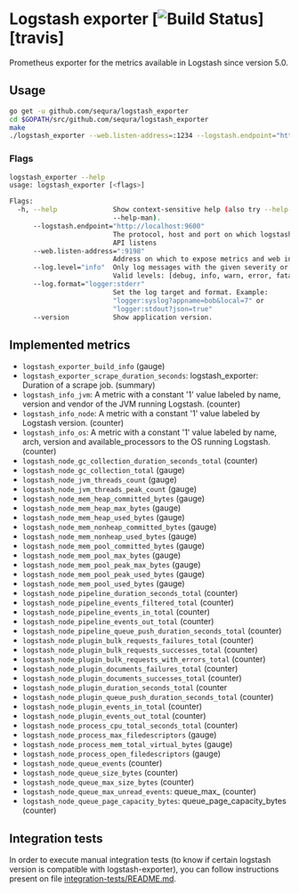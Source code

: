 # Logstash exporter [![Build Status](https://travis-ci.org/sequra/logstash_exporter.svg)][travis]
Prometheus exporter for the metrics available in Logstash since version 5.0.

## Usage

```bash
go get -u github.com/sequra/logstash_exporter
cd $GOPATH/src/github.com/sequra/logstash_exporter
make
./logstash_exporter --web.listen-address=:1234 --logstash.endpoint="http://localhost:1235"
```

### Flags

```sh
logstash_exporter --help
usage: logstash_exporter [<flags>]

Flags:
  -h, --help              Show context-sensitive help (also try --help-long and
                          --help-man).
      --logstash.endpoint="http://localhost:9600"
                          The protocol, host and port on which logstash metrics
                          API listens
      --web.listen-address=":9198"
                          Address on which to expose metrics and web interface.
      --log.level="info"  Only log messages with the given severity or above.
                          Valid levels: [debug, info, warn, error, fatal]
      --log.format="logger:stderr"
                          Set the log target and format. Example:
                          "logger:syslog?appname=bob&local=7" or
                          "logger:stdout?json=true"
      --version           Show application version.
```

## Implemented metrics

* `logstash_exporter_build_info` (gauge)
* `logstash_exporter_scrape_duration_seconds`: logstash_exporter: Duration of a scrape job. (summary)
* `logstash_info_jvm`: A metric with a constant '1' value labeled by name, version and vendor of the JVM running Logstash. (counter)
* `logstash_info_node`: A metric with a constant '1' value labeled by Logstash version. (counter)
* `logstash_info_os`: A metric with a constant '1' value labeled by name, arch, version and available_processors to the OS running Logstash. (counter)
* `logstash_node_gc_collection_duration_seconds_total` (counter)
* `logstash_node_gc_collection_total` (gauge)
* `logstash_node_jvm_threads_count` (gauge)
* `logstash_node_jvm_threads_peak_count` (gauge)
* `logstash_node_mem_heap_committed_bytes` (gauge)
* `logstash_node_mem_heap_max_bytes` (gauge)
* `logstash_node_mem_heap_used_bytes` (gauge)
* `logstash_node_mem_nonheap_committed_bytes` (gauge)
* `logstash_node_mem_nonheap_used_bytes` (gauge)
* `logstash_node_mem_pool_committed_bytes` (gauge)
* `logstash_node_mem_pool_max_bytes` (gauge)
* `logstash_node_mem_pool_peak_max_bytes` (gauge)
* `logstash_node_mem_pool_peak_used_bytes` (gauge)
* `logstash_node_mem_pool_used_bytes` (gauge)
* `logstash_node_pipeline_duration_seconds_total` (counter)
* `logstash_node_pipeline_events_filtered_total` (counter)
* `logstash_node_pipeline_events_in_total` (counter)
* `logstash_node_pipeline_events_out_total` (counter)
* `logstash_node_pipeline_queue_push_duration_seconds_total` (counter)
* `logstash_node_plugin_bulk_requests_failures_total` (counter)
* `logstash_node_plugin_bulk_requests_successes_total` (counter)
* `logstash_node_plugin_bulk_requests_with_errors_total` (counter)
* `logstash_node_plugin_documents_failures_total` (counter)
* `logstash_node_plugin_documents_successes_total` (counter)
* `logstash_node_plugin_duration_seconds_total` (counter
* `logstash_node_plugin_queue_push_duration_seconds_total` (counter)
* `logstash_node_plugin_events_in_total` (counter)
* `logstash_node_plugin_events_out_total` (counter)
* `logstash_node_process_cpu_total_seconds_total` (counter)
* `logstash_node_process_max_filedescriptors` (gauge)
* `logstash_node_process_mem_total_virtual_bytes` (gauge)
* `logstash_node_process_open_filedescriptors` (gauge)
* `logstash_node_queue_events` (counter)
* `logstash_node_queue_size_bytes` (counter)
* `logstash_node_queue_max_size_bytes` (counter)
* `logstash_node_queue_max_unread_events`: queue_max_ (counter)
* `logstash_node_queue_page_capacity_bytes`: queue_page_capacity_bytes (counter)

## Integration tests
In order to execute manual integration tests (to know if certain logstash version is compatible with logstash-exporter), you can follow instructions present on file [integration-tests/README.md](integration-tests/README.md).
